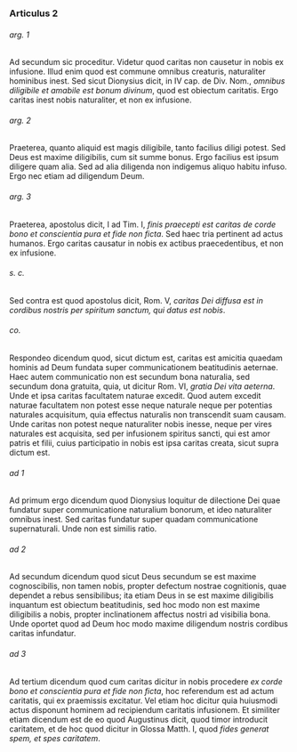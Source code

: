 ### Articulus 2

###### arg. 1
Ad secundum sic proceditur. Videtur quod caritas non causetur in nobis ex infusione. Illud enim quod est commune omnibus creaturis, naturaliter hominibus inest. Sed sicut Dionysius dicit, in IV cap. de Div. Nom., *omnibus diligibile et amabile est bonum divinum*, quod est obiectum caritatis. Ergo caritas inest nobis naturaliter, et non ex infusione.

###### arg. 2
Praeterea, quanto aliquid est magis diligibile, tanto facilius diligi potest. Sed Deus est maxime diligibilis, cum sit summe bonus. Ergo facilius est ipsum diligere quam alia. Sed ad alia diligenda non indigemus aliquo habitu infuso. Ergo nec etiam ad diligendum Deum.

###### arg. 3
Praeterea, apostolus dicit, I ad Tim. I, *finis praecepti est caritas de corde bono et conscientia pura et fide non ficta*. Sed haec tria pertinent ad actus humanos. Ergo caritas causatur in nobis ex actibus praecedentibus, et non ex infusione.

###### s. c.
Sed contra est quod apostolus dicit, Rom. V, *caritas Dei diffusa est in cordibus nostris per spiritum sanctum, qui datus est nobis*.

###### co.
Respondeo dicendum quod, sicut dictum est, caritas est amicitia quaedam hominis ad Deum fundata super communicationem beatitudinis aeternae. Haec autem communicatio non est secundum bona naturalia, sed secundum dona gratuita, quia, ut dicitur Rom. VI, *gratia Dei vita aeterna*. Unde et ipsa caritas facultatem naturae excedit. Quod autem excedit naturae facultatem non potest esse neque naturale neque per potentias naturales acquisitum, quia effectus naturalis non transcendit suam causam. Unde caritas non potest neque naturaliter nobis inesse, neque per vires naturales est acquisita, sed per infusionem spiritus sancti, qui est amor patris et filii, cuius participatio in nobis est ipsa caritas creata, sicut supra dictum est.

###### ad 1
Ad primum ergo dicendum quod Dionysius loquitur de dilectione Dei quae fundatur super communicatione naturalium bonorum, et ideo naturaliter omnibus inest. Sed caritas fundatur super quadam communicatione supernaturali. Unde non est similis ratio.

###### ad 2
Ad secundum dicendum quod sicut Deus secundum se est maxime cognoscibilis, non tamen nobis, propter defectum nostrae cognitionis, quae dependet a rebus sensibilibus; ita etiam Deus in se est maxime diligibilis inquantum est obiectum beatitudinis, sed hoc modo non est maxime diligibilis a nobis, propter inclinationem affectus nostri ad visibilia bona. Unde oportet quod ad Deum hoc modo maxime diligendum nostris cordibus caritas infundatur.

###### ad 3
Ad tertium dicendum quod cum caritas dicitur in nobis procedere *ex corde bono et conscientia pura et fide non ficta*, hoc referendum est ad actum caritatis, qui ex praemissis excitatur. Vel etiam hoc dicitur quia huiusmodi actus disponunt hominem ad recipiendum caritatis infusionem. Et similiter etiam dicendum est de eo quod Augustinus dicit, quod timor introducit caritatem, et de hoc quod dicitur in Glossa Matth. I, quod *fides generat spem, et spes caritatem*.

